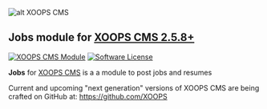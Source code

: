 ![alt XOOPS CMS](https://xoops.org/images/logoXoops4GithubRepository.png)
## Jobs module for  [XOOPS CMS 2.5.8+](https://xoops.org)
[![XOOPS CMS Module](https://img.shields.io/badge/XOOPS%20CMS-Module-blue.svg)](https://xoops.org)
[![Software License](https://img.shields.io/badge/license-GPL-brightgreen.svg?style=flat)](LICENSE)

**Jobs** for [XOOPS CMS](https://xoops.org) is a a module to post jobs and resumes

Current and upcoming "next generation" versions of XOOPS CMS are being crafted on GitHub at: https://github.com/XOOPS
